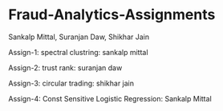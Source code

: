 # Fraud-Analytics-Assignments
Sankalp Mittal, Suranjan Daw, Shikhar Jain

Assign-1: spectral clustring: sankalp mittal

Assign-2: trust rank: suranjan daw 

Assign-3: circular trading: shikhar jain

Assign-4: Const Sensitive Logistic Regression: Sankalp Mittal
